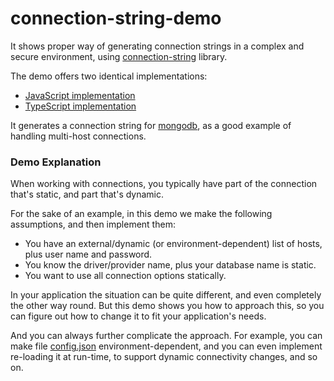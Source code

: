 # connection-string-demo

It shows proper way of generating connection strings in a complex and secure environment, using [connection-string] library.

The demo offers two identical implementations:

 * [JavaScript implementation](./src/JavaScript/connection.js)
 * [TypeScript implementation](./src/TypeScript/connection.ts)

It generates a connection string for [mongodb], as a good example of handling multi-host connections. 

### Demo Explanation

When working with connections, you typically have part of the connection that's static, and part that's dynamic.

For the sake of an example, in this demo we make the following assumptions, and then implement them:

* You have an external/dynamic (or environment-dependent) list of hosts, plus user name and password.
* You know the driver/provider name, plus your database name is static.
* You want to use all connection options statically.  

In your application the situation can be quite different, and even completely the other way round.
But this demo shows you how to approach this, so you can figure out how to change it to fit your application's needs. 

And you can always further complicate the approach. For example, you can make file [config.json] environment-dependent,
and you can even implement re-loading it at run-time, to support dynamic connectivity changes, and so on.

[config.json]:./src/config.json
[connection-string]:https://github.com/vitaly-t/connection-string
[mongodb]:https://github.com/mongodb/mongo
